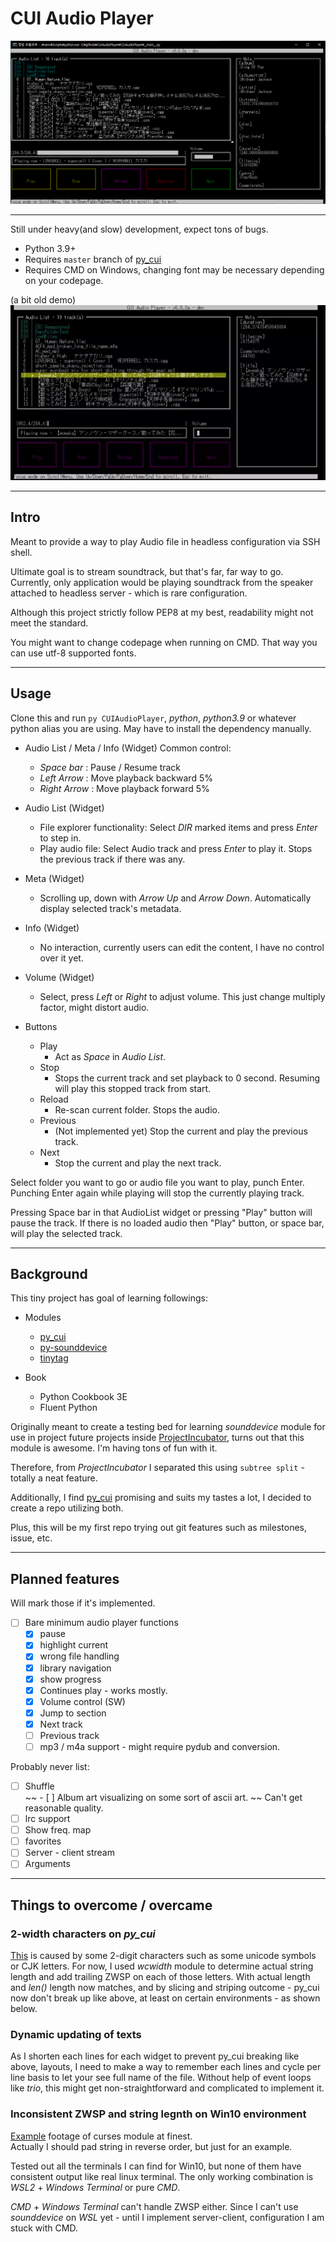 # CUI Audio Player

![](Demo/Images/Demo.png)

---

Still under heavy(and slow) development, expect tons of bugs.

- Python 3.9+
- Requires ```master``` branch of [py_cui](https://github.com/jwlodek/py_cui)
- Requires CMD on Windows, changing font may be necessary depending on your codepage.

(a bit old demo) 
![](Demo/Images/Demo.webp)

---

## Intro

Meant to provide a way to play Audio file in headless configuration via SSH shell.

Ultimate goal is to stream soundtrack, but that's far, far way to go.
Currently, only application would be playing soundtrack from the speaker attached to headless server - which is rare
configuration.  

Although this project strictly follow PEP8 at my best, readability might not meet the standard.

You might want to change codepage when running on CMD. That way you can use utf-8 supported fonts.

---

## Usage

Clone this and run ```py CUIAudioPlayer```, *python*, *python3.9* or whatever python alias you are using.
May have to install the dependency manually.

- Audio List / Meta / Info (Widget) Common control:
    - *Space bar* : Pause / Resume track
    - *Left Arrow* : Move playback backward 5%
    - *Right Arrow* : Move playback forward 5%

- Audio List (Widget)
    - File explorer functionality: Select *DIR* marked items and press *Enter* to step in.
    - Play audio file: Select Audio track and press *Enter* to play it. Stops the previous track if there was any.

- Meta (Widget)
    - Scrolling up, down with *Arrow Up* and *Arrow Down*. Automatically display selected track's metadata.

- Info (Widget)
    - No interaction, currently users can edit the content, I have no control over it yet.

- Volume (Widget)
    - Select, press *Left* or *Right* to adjust volume. This just change multiply factor, might distort audio.

- Buttons
    - Play
      - Act as *Space* in *Audio List*.
    - Stop
      - Stops the current track and set playback to 0 second.  Resuming will play this stopped track from start.
    - Reload
      - Re-scan current folder. Stops the audio.
    - Previous
      - (Not implemented yet) Stop the current and play the previous track.
    - Next
      - Stop the current and play the next track.

Select folder you want to go or audio file you want to play, punch Enter.
Punching Enter again while playing will stop the currently playing track.

Pressing Space bar in that AudioList widget or pressing "Play" button will pause the track.
If there is no loaded audio then "Play" button, or space bar, will play the selected track.

---
## Background

This tiny project has goal of learning followings:
 - Modules
   - [py_cui](https://github.com/jwlodek/py_cui)
   - [py-sounddevice](https://github.com/spatialaudio/python-sounddevice)
   - [tinytag](https://github.com/devsnd/tinytag)
  
 - Book
   - Python Cookbook 3E
   - Fluent Python

Originally meant to create a testing bed for learning *sounddevice* module for use in project
 future projects inside [ProjectIncubator](https://github.com/jupiterbjy/ProjectIncubator), turns out that this module is
awesome. I'm having tons of fun with it.

Therefore, from *ProjectIncubator* I separated this using ```subtree split``` - totally a neat feature.

Additionally, I find [py_cui](https://github.com/jwlodek/py_cui) promising and suits my tastes a lot,
I decided to create a repo utilizing both.

Plus, this will be my first repo trying out git features such as milestones, issue, etc.

---
## Planned features
Will mark those if it's implemented.
- [ ] Bare minimum audio player functions
    - [x] pause
    - [x] highlight current
    - [x] wrong file handling
    - [x] library navigation
    - [x] show progress
    - [x] Continues play - works mostly.
    - [x] Volume control (SW)
    - [x] Jump to section
    - [x] Next track
    - [ ] Previous track
    - [ ] mp3 / m4a support - might require pydub and conversion.

Probably never list:
  - [ ] Shuffle  
~~ - [ ] Album art visualizing on some sort of ascii art. ~~ Can't get reasonable quality.
  - [ ] lrc support
  - [ ] Show freq. map
  - [ ] favorites 
  - [ ] Server - client stream
  - [ ] Arguments

---
## Things to overcome / overcame

### 2-width characters on *py_cui*
  [This](Demo/Images/compare_before.png) is caused by some 2-digit characters such as some unicode symbols or CJK letters.
  For now, I used *wcwidth* module to determine actual string length and add trailing ZWSP on each of those letters.
  With actual length and *len()* length now matches, and by slicing and striping outcome - py_cui now don't break up
  like above, at least on certain environments - as shown below.
 
### Dynamic updating of texts
  As I shorten each lines for each widget to prevent py_cui breaking like above, layouts, I need to make a way to
  remember each lines and cycle per line basis to let your see full name of the file. Without help of event loops like
  *trio*, this might get non-straightforward and complicated to implement it.

### Inconsistent ZWSP and string legnth on Win10 environment
  [Example](Demo/Images/trouble_1.png) footage of curses module at finest.  
  Actually I should pad string in reverse order, but just for an example.
 
  Tested out all the terminals I can find for Win10, but none of them have consistent output like real linux terminal. 
  The only working combination is *WSL2* + *Windows Terminal* or pure *CMD*.
  
  *CMD* + *Windows Terminal*
  can't handle ZWSP either. Since I can't use *sounddevice* on *WSL* yet - until I implement server-client,
  configuration I am stuck with CMD.

